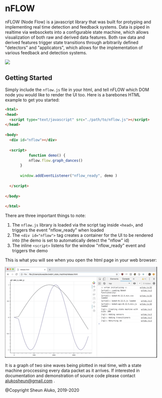 # nFLOW

nFLOW (Node Flow) is a javascript library that was built for protyping and implementing real time detection and feedback systems. Data is piped in realtime via websockets into a configurable state machine, which allows visualization of both raw and derived data features. Both raw data and derived features trigger state transitions through arbitrarily defined "detectors" and "applicators", which allows for the implementation of various feedback and detection systems. 

![](wrtsm.gif)

## Getting Started 

Simply include the `nflow.js` file in your html, and tell nFLOW which DOM node you would like to render the UI too. Here is a barebones HTML example to get you started: 
```html
<html>
<head>
  <script type="text/javascript" src="./path/to/nflow.js"></script>
</head>

<body>
  <div id="nflow"></div>
  
  <script> 
           function demo() { 
	       nflow.flow.graph_dances() 
	   } 

  	   window.addEventListener("nflow_ready", demo ) 
  
  </script> 

</body>

</html>
```

There are three important things to note: 
1. The `nflow.js` library is loaded via the script tag inside `<head>`, and triggers the event "nflow_ready" when loaded
2. The `<div id="nflow">` tag creates a container for the UI to be rendered into (the demo is set to automatically detect the "nflow" id)
3. The inline `<script>` listens for the window "nflow_ready" event and triggers the demo 

This is what you will see when you open the html page in your web browser: 

![](wrtsm_2.gif)

It is a graph of two sine waves being plotted in real time, with a state machine proccessing every data packet as it arrives. If interested in documentation and demonstration of source code please contact alukosheun@gmail.com . 

@Copyright Sheun Aluko, 2019-2020